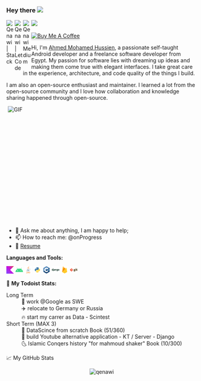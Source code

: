### Hey there <img src="https://media.giphy.com/media/hvRJCLFzcasrR4ia7z/giphy.gif" width="25px">
<a href="https://stackoverflow.com/users/8332839/ahmed-mohamed-hussien">
  <img align="left" alt="Qenawi | Stack" width="22px" src="https://cdn.sstatic.net/Sites/stackoverflow/Img/apple-touch-icon@2.png?v=73d79a89bded" />
</a>
<a href="https://leetcode.com/qenawi-cs">
  <img align="left" alt="Qenawi | LetCode" width="22px" src="https://media-exp1.licdn.com/dms/image/C4E0BAQFvx45x7j4Zhg/company-logo_200_200/0/1519864832328?e=2159024400&v=beta&t=bn7GubuOuUXMKQ6YZxs23WZMabMviFMT7grLqM6_TC0" />
</a>

<a href="https://medium.com/@Qenawi">
  <img align="left" alt="Qenawi Medium" width="22px" src="https://cdn0.iconfinder.com/data/icons/social-media-2092/100/social-62-512.png" />
</a>

![](https://visitor-badge.glitch.me/badge?page_id=qenawi.qenawi)

<a href="https://www.buymeacoffee.com/qenawi" target="_blank"><img src="https://www.buymeacoffee.com/assets/img/custom_images/orange_img.png" alt="Buy Me A Coffee" style="height: 41px !important;width: 174px !important;box-shadow: 0px 3px 2px 0px rgba(190, 190, 190, 0.5) !important;-webkit-box-shadow: 0px 3px 2px 0px rgba(190, 190, 190, 0.5) !important;" ></a>

Hi, I'm [Ahmed Mohamed Hussien](https://blog.abhisheknaidu.tech/), a passionate self-taught Android  developer and a freelance software developer from Egypt. My passion for software lies with dreaming up ideas and making them come true with elegant interfaces. I take great care in the experience, architecture, and code quality of the things I build.

I am also an open-source enthusiast and maintainer. I learned a lot from the open-source community and I love how collaboration and knowledge sharing happened through open-source.


  <img align="right" alt="GIF" src="https://github.com/abhisheknaiidu/abhisheknaiidu/blob/master/code.gif?raw=true" width="500" height="320" />
  
- 💬 Ask me about anything, I am happy to help;
- 📫 How to reach me: @onProgress
- 📝 [Resume](https://drive.google.com/file/d/12kW6RE7QcgT-30Kfevx9bnd6dqUEFswA/view)

**Languages and Tools:**  

<code><img height="20" src="https://raw.githubusercontent.com/github/explore/80688e429a7d4ef2fca1e82350fe8e3517d3494d/topics/kotlin/kotlin.png"></code>
<code><img height="20" src="https://raw.githubusercontent.com/github/explore/80688e429a7d4ef2fca1e82350fe8e3517d3494d/topics/android/android.png"></code>
<code><img height="20" src="https://raw.githubusercontent.com/github/explore/80688e429a7d4ef2fca1e82350fe8e3517d3494d/topics/java/java.png"></code>
<code><img height="20" src="https://raw.githubusercontent.com/github/explore/5c058a388828bb5fde0bcafd4bc867b5bb3f26f3/topics/python/python.png"></code>
<code><img height="20" src="https://raw.githubusercontent.com/github/explore/80688e429a7d4ef2fca1e82350fe8e3517d3494d/topics/cpp/cpp.png"></code>
<code><img height="20" src="https://raw.githubusercontent.com/github/explore/80688e429a7d4ef2fca1e82350fe8e3517d3494d/topics/django/django.png"></code>
<code><img height="20" src="https://raw.githubusercontent.com/github/explore/80688e429a7d4ef2fca1e82350fe8e3517d3494d/topics/firebase/firebase.png"></code>
<code><img height="20" src="https://raw.githubusercontent.com/github/explore/80688e429a7d4ef2fca1e82350fe8e3517d3494d/topics/git/git.png"></code>

🚧 **My Todoist Stats:**
<!-- TODO-IST:START -->

 <dl>
  <dt>Long Term </dt>
  <dd>🤳 work @Google as SWE</dd>
  <dd>✈️ relocate to Germany or Russia</dd>
  <dd>🔥 start my carrer as Data - Scintest</dd>
  <dt>Short Term (MAX 3)</dt>
  <dd>🐰 DataScince from scratch Book (51/360)</dd>
  <dd>🧡 build Youtube alternative application - KT / Server - Django </dd>
  <dd>🌜 Islamic Conqers history "for mahmoud shaker" Book (10/300)</dd>
</dl>      
<!-- TODO-IST:END -->


📈 My GitHub Stats

<p align="center"> <img src="https://github-readme-stats.vercel.app/api?username=qenawi&show_icons=true&theme=gotham" alt="qenawi" />





